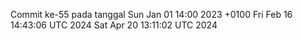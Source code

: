 Commit ke-55 pada tanggal Sun Jan 01 14:00 2023 +0100
Fri Feb 16 14:43:06 UTC 2024
Sat Apr 20 13:11:02 UTC 2024
